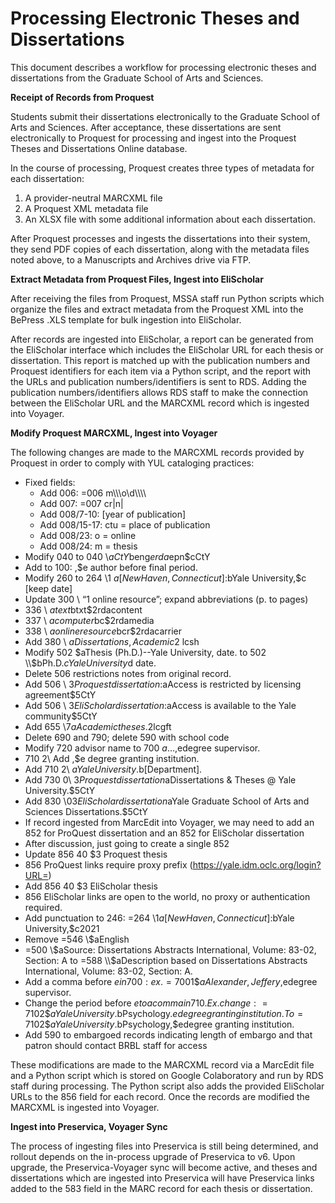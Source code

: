 # Processing Electronic Theses and Dissertations

This document describes a workflow for processing electronic theses and dissertations from the Graduate School of Arts and Sciences.

__Receipt of Records from Proquest__

Students submit their dissertations electronically to the Graduate School of Arts and Sciences. After acceptance, these dissertations are sent electronically to Proquest for processing and ingest into the Proquest Theses and Dissertations Online database.

In the course of processing, Proquest creates three types of metadata for each dissertation:

1. A provider-neutral MARCXML file
2. A Proquest XML metadata file
3. An XLSX file with some additional information about each dissertation.

After Proquest processes and ingests the dissertations into their system, they send PDF copies of each dissertation, along with the metadata files noted above, to a Manuscripts and Archives drive via FTP.

__Extract Metadata from Proquest Files, Ingest into EliScholar__

After receiving the files from Proquest, MSSA staff run Python scripts which organize the files and extract metadata from the Proquest XML into the BePress .XLS template for bulk ingestion into EliScholar.

After records are ingested into EliScholar, a report can be generated from the EliScholar interface which includes the EliScholar URL for each thesis or dissertation. This report is matched up with the publication numbers and Proquest identifiers for each item via a Python script, and the report with the URLs and publication numbers/identifiers is sent to RDS. Adding the publication numbers/identifiers allows RDS staff to make the connection between the EliScholar URL and the MARCXML record which is ingested into Voyager.

__Modify Proquest MARCXML, Ingest into Voyager__

The following changes are made to the MARCXML records provided by Proquest in order to comply with YUL cataloging practices:

- Fixed fields:
	- Add 006: =006  m\\\\\o\\d\\\\\\\\
	- Add 007: =007  cr\|n|
	- Add 008/7-10: [year of publication]
	- Add 008/15-17: ctu = place of publication
	- Add 008/23: o = online
	- Add 008/24: m = thesis
- Modify 040 to 040  \\$aCtY$beng$erda$epn$cCtY
- Add to 100: ,$e author before final period.
- Modify 260 to 264 \1 $a[New Haven, Connecticut] :$bYale University,$c [keep date]
- Update 300 \\ “1 online resource”; expand abbreviations (p. to pages)
- 336 \\ $atext$btxt$2rdacontent
- 337 \\ $acomputer$bc$2rdamedia
- 338 \\ $aonline resource$bcr$2rdacarrier
- Add 380 \\ $aDissertations, Academic$2 lcsh
- Modify 502 $aThesis (Ph.D.)--Yale University, date. to 502  \\$bPh.D.$cYale University$d date.
- Delete 506 restrictions notes from original record.
- Add 506 \\ $3Proquest dissertation:$aAccess is restricted by licensing agreement$5CtY
- Add 506 \\ $3EliScholar dissertation:$aAccess is available to the Yale community$5CtY
- Add 655 \7$a Academic theses.$2lcgft
- Delete 690 and 790; delete 590 with school code
- Modify 720 advisor name to 700 $a…,$edegree supervisor.
- 710 2\ Add ,$e degree granting institution.
- Add 710 2\ $aYale University.$b[Department].
- Add 730 0\ $3Proquest dissertation$aDissertations & Theses @ Yale University.$5CtY
- Add 830 \0$3EliScholar dissertation$aYale Graduate School of Arts and Sciences Dissertations.$5CtY
- If record ingested from MarcEdit into Voyager, we may need to add an 852 for ProQuest dissertation and an 852 for EliScholar dissertation
- After discussion, just going to create a single 852
- Update 856 40 $3 Proquest thesis
- 856 ProQuest links require proxy prefix (https://yale.idm.oclc.org/login?URL=)
- Add 856 40 $3 EliScholar thesis
- 856 EliScholar links are open to the world, no proxy or authentication required.
- Add punctuation to 246: =264  \1$a[New Haven, Connecticut]:$bYale University,$c2021
- Remove =546  \\$aEnglish
- =500  \\$aSource: Dissertations Abstracts International, Volume: 83-02, Section: A to =588  \\$aDescription based on Dissertations Abstracts International, Volume: 83-02, Section: A.
- Add a comma before $e in 700: ex. =700  1\$aAlexander, Jeffery,$edegree supervisor.
- Change the period before $e to a comma in 710. Ex. change: =710  2\$aYale University.$bPsychology.$edegree granting institution. To =710  2\$aYale University.$bPsychology,$edegree granting institution.
- Add 590 to embargoed records indicating length of embargo and that patron should contact BRBL staff for access

These modifications are made to the MARCXML record via a MarcEdit file and a Python script which is stored on Google Colaboratory and run by RDS staff during processing. The Python script also adds the provided EliScholar URLs to the 856 field for each record. Once the records are modified the MARCXML is ingested into Voyager.

__Ingest into Preservica, Voyager Sync__

The process of ingesting files into Preservica is still being determined, and rollout depends on the in-process upgrade of Preservica to v6. Upon upgrade, the Preservica-Voyager sync will become active, and theses and dissertations which are ingested into Preservica will have Preservica links added to the 583 field in the MARC record for each thesis or dissertation.

